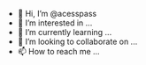 - 👋 Hi, I’m @acesspass
- 👀 I’m interested in ...
- 🌱 I’m currently learning ...
- 💞️ I’m looking to collaborate on ...
- 📫 How to reach me ...

<!---
acesspass/acesspass is a ✨ special ✨ repository because its `README.md` (this file) appears on your GitHub profile.
You can click the Preview link to take a look at your changes.
--->
